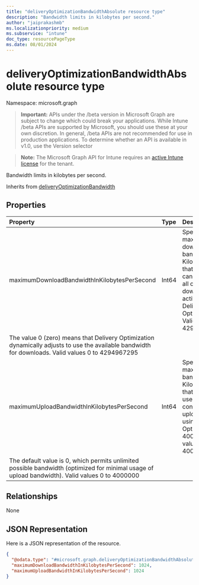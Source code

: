 ```yaml
---
title: "deliveryOptimizationBandwidthAbsolute resource type"
description: "Bandwidth limits in kilobytes per second."
author: "jaiprakashmb"
ms.localizationpriority: medium
ms.subservice: "intune"
doc_type: resourcePageType
ms.date: 08/01/2024
---
```


# deliveryOptimizationBandwidthAbsolute resource type

Namespace: microsoft.graph

> **Important:** APIs under the /beta version in Microsoft Graph are subject to change which could break your applications. While Intune /beta APIs are supported by Microsoft, you should use these at your own discretion. In general, /beta APIs are not recommended for use in production applications. To determine whether an API is available in v1.0, use the Version selector

> **Note:** The Microsoft Graph API for Intune requires an [active Intune license](https://go.microsoft.com/fwlink/?linkid=839381) for the tenant.

Bandwidth limits in kilobytes per second.


Inherits from [deliveryOptimizationBandwidth](../resources/intune-deviceconfig-deliveryoptimizationbandwidth.md)

## Properties
|Property|Type|Description|
|:---|:---|:---|
|maximumDownloadBandwidthInKilobytesPerSecond|Int64|Specifies the maximum download bandwidth in KiloBytes/second that the device can use across all concurrent download activities using Delivery Optimization. Valid values 0 to 4294967295
The value 0 (zero) means that Delivery Optimization dynamically adjusts to use the available bandwidth for downloads. Valid values 0 to 4294967295|
|maximumUploadBandwidthInKilobytesPerSecond|Int64|Specifies the maximum upload bandwidth in KiloBytes/second that a device will use across all concurrent upload activity using Delivery Optimization (0-4000000). Valid values 0 to 4000000
The default value is 0, which permits unlimited possible bandwidth (optimized for minimal usage of upload bandwidth). Valid values 0 to 4000000|

## Relationships
None

## JSON Representation
Here is a JSON representation of the resource.
<!-- {
  "blockType": "resource",
  "@odata.type": "microsoft.graph.deliveryOptimizationBandwidthAbsolute"
}
-->
``` json
{
  "@odata.type": "#microsoft.graph.deliveryOptimizationBandwidthAbsolute",
  "maximumDownloadBandwidthInKilobytesPerSecond": 1024,
  "maximumUploadBandwidthInKilobytesPerSecond": 1024
}
```